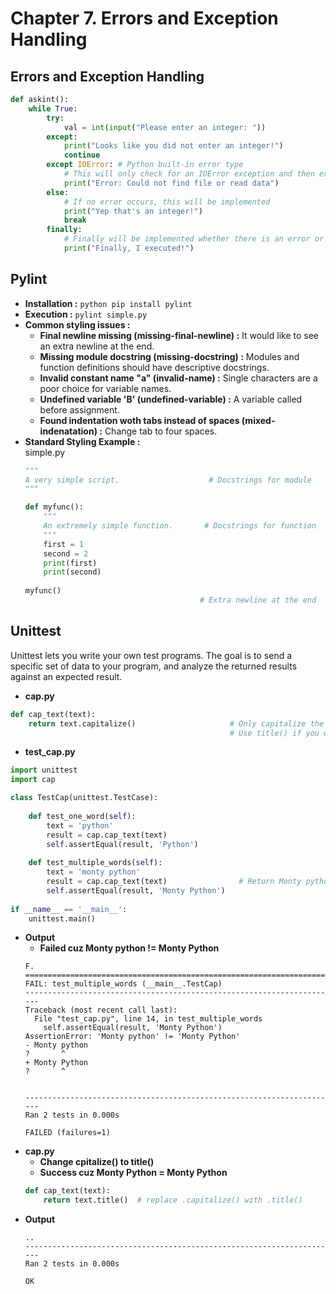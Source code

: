 # Chapter **7.**  Errors and Exception Handling

## Errors and Exception Handling
```python
def askint():
    while True:
        try:
            val = int(input("Please enter an integer: "))
        except:
            print("Looks like you did not enter an integer!")
            continue
        except IOError: # Python built-in error type
            # This will only check for an IOError exception and then execute this print statement
            print("Error: Could not find file or read data")
        else:
            # If no error occurs, this will be implemented
            print("Yep that's an integer!")
            break
        finally:
            # Finally will be implemented whether there is an error or not
            print("Finally, I executed!")
```

## Pylint
* __Installation :__ `python pip install pylint`
* __Execution :__ `pylint simple.py`
* __Common styling issues :__
  * __Final newline missing (missing-final-newline) :__ It would like to see an extra newline at the end.
  * __Missing module docstring (missing-docstring) :__ Modules and function definitions should have descriptive docstrings.
  * __Invalid constant name "a" (invalid-name) :__ Single characters are a poor choice for variable names.
  * __Undefined variable 'B' (undefined-variable) :__ A variable called before assignment.
  * __Found indentation woth tabs instead of spaces (mixed-indenatation) :__ Change tab to four spaces.
* __Standard Styling Example :__  
  simple.py
  ```python
  """
  A very simple script.                    # Docstrings for module
  """

  def myfunc():
      """
      An extremely simple function.       # Docstrings for function
      """
      first = 1
      second = 2
      print(first)
      print(second)
    
  myfunc()
                                         # Extra newline at the end
  ```
  
## Unittest
Unittest lets you write your own test programs. The goal is to send a specific set of data to your program, and analyze the returned results against an expected result.

* __cap.py__
 ```python
 def cap_text(text):
     return text.capitalize()                     # Only capitalize the first character of the sentence
                                                  # Use title() if you want to capitalize 1st char in every word
 ```
* __test_cap.py__
 ```python
 import unittest
 import cap

 class TestCap(unittest.TestCase):
    
     def test_one_word(self):
         text = 'python'
         result = cap.cap_text(text)
         self.assertEqual(result, 'Python')
         
     def test_multiple_words(self):
         text = 'monty python'
         result = cap.cap_text(text)                # Return Monty python
         self.assertEqual(result, 'Monty Python')
         
 if __name__ == '__main__':
     unittest.main()
 ```
* __Output__  
  * **Failed cuz Monty python != Monty Python**
  ```
  F.
  ======================================================================
  FAIL: test_multiple_words (__main__.TestCap)
  ----------------------------------------------------------------------
  Traceback (most recent call last):
    File "test_cap.py", line 14, in test_multiple_words
      self.assertEqual(result, 'Monty Python')
  AssertionError: 'Monty python' != 'Monty Python'
  - Monty python
  ?       ^
  + Monty Python
  ?       ^


  ----------------------------------------------------------------------
  Ran 2 tests in 0.000s

  FAILED (failures=1)
  ```
* __cap.py__
  * __Change cpitalize() to title()__
  * **Success cuz Monty Python = Monty Python**
  ```python
  def cap_text(text):
      return text.title()  # replace .capitalize() with .title()
  ```
* __Output__  
  ```
  ..
  ----------------------------------------------------------------------
  Ran 2 tests in 0.000s

  OK
  ```
